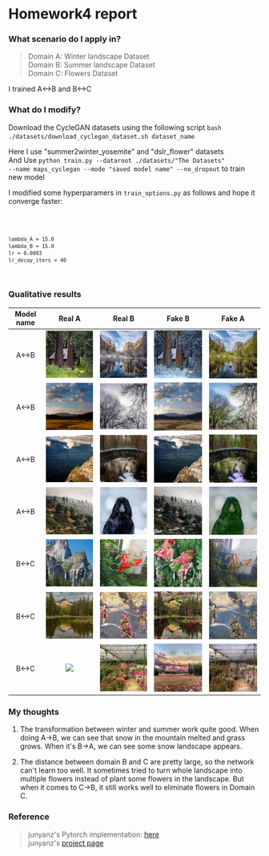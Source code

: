 # Homework4 report

### What scenario do I apply in?

>Domain A: Winter landscape Dataset   
>Domain B: Summer landscape Dataset   
>Domain C: Flowers Dataset   

I trained A<->B and B<->C

### What do I modify? 
Download the CycleGAN datasets using the following script
<code>bash ./datasets/download_cyclegan_dataset.sh dataset_name</code>

Here I use "summer2winter_yosemite" and "dslr_flower" datasets   
And Use <code>python train.py --dataroot ./datasets/"The Datasets" --name maps_cyclegan --mode "saved model name" --no_dropout</code> to train new model

I modified some hyperparamers in <code>train_options.py</code> as follows and hope it converge faster:     

<code>   
    
    lambda_A = 15.0
    lambda_B = 15.0
    lr = 0.0003
    lr_decay_iters = 40 
  
</code>


### Qualitative results
| Model name | Real A | Real B | Fake B | Fake A |
| :--------: | :----: | :----: | :----: | :----: |
| A<->B | ![](sum2win/cherry_pick/epoch189_real_A.png) | ![](sum2win/cherry_pick/epoch189_real_B.png) | ![](sum2win/cherry_pick/epoch189_fake_B.png) | ![](sum2win/cherry_pick/epoch189_fake_A.png) |
| A<->B | ![](sum2win/cherry_pick/epoch190_real_A.png) | ![](sum2win/cherry_pick/epoch190_real_B.png) | ![](sum2win/cherry_pick/epoch190_fake_B.png) | ![](sum2win/cherry_pick/epoch190_fake_A.png) |
| A<->B | ![](sum2win/cherry_pick/epoch194_real_A.png) | ![](sum2win/cherry_pick/epoch194_real_B.png) | ![](sum2win/cherry_pick/epoch194_fake_B.png) | ![](sum2win/cherry_pick/epoch194_fake_A.png) |
| A<->B | ![](sum2win/cherry_pick/epoch196_real_A.png) | ![](sum2win/cherry_pick/epoch196_real_B.png) | ![](sum2win/cherry_pick/epoch196_fake_B.png) | ![](sum2win/cherry_pick/epoch196_fake_A.png) |
| B<->C | ![](sum2flower/cherry_pick/epoch054_real_A.png) | ![](sum2flower/cherry_pick/epoch054_real_B.png) | ![](sum2flower/cherry_pick/epoch054_fake_B.png) | ![](sum2flower/cherry_pick/epoch054_fake_A.png) |
| B<->C | ![](sum2flower/cherry_pick/epoch057_real_A.png) | ![](sum2flower/cherry_pick/epoch057_real_B.png) | ![](sum2flower/cherry_pick/epoch057_fake_B.png) | ![](sum2flower/cherry_pick/epoch057_fake_A.png) |
| B<->C | ![](sum2flower/cherry_pick/epoch067_real_A.png) | ![](sum2flower/cherry_pick/epoch067_real_B.png) | ![](sum2flower/cherry_pick/epoch067_fake_B.png) | ![](sum2flower/cherry_pick/epoch067_fake_A.png) |

### My thoughts 
1. The transformation between winter and summer work quite good. When doing A->B, we can see that snow in the mountain melted and grass grows. When it's B->A, we can see some snow landscape appears.

2. The distance between domain B and C are pretty large, so the network can't learn too well.
It sometimes tried to turn whole landscape into multiple flowers instead of plant some flowers in the landscape.
But when it comes to C->B, it still works well to eliminate flowers in Domain C.

### Reference
>junyanz's Pytorch implementation: [here](https://github.com/junyanz/pytorch-CycleGAN-and-pix2pix)   
>junyanz's [project page](https://junyanz.github.io/CycleGAN/)

